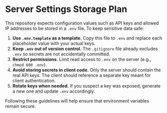 # Server Settings Storage Plan

This repository expects configuration values such as API keys and allowed IP addresses to be stored in a `.env` file. To keep sensitive data safe:

1. **Use `.env.template` as a template.** Copy this file to `.env` and replace each placeholder value with your actual keys.
2. **Keep `.env` out of version control.** The `.gitignore` file already excludes `.env` so secrets are not accidentally committed.
3. **Restrict permissions.** Limit read access to `.env` on the server (e.g., `chmod 600 .env`).
4. **Avoid storing secrets in client code.** Only the server should contain the real API keys. The client should reference a separate key meant for client authentication.
5. **Rotate keys when needed.** If you suspect a key was exposed, generate a new one and update `.env` accordingly.

Following these guidelines will help ensure that environment variables remain secure.
